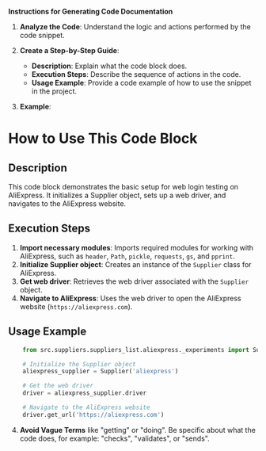 **Instructions for Generating Code Documentation**

1. **Analyze the Code**: Understand the logic and actions performed by the code snippet.

2. **Create a Step-by-Step Guide**:
    - **Description**: Explain what the code block does.
    - **Execution Steps**: Describe the sequence of actions in the code.
    - **Usage Example**: Provide a code example of how to use the snippet in the project.

3. **Example**:

How to Use This Code Block
=========================================================================================

Description
-------------------------
This code block demonstrates the basic setup for web login testing on AliExpress. It initializes a Supplier object, sets up a web driver, and navigates to the AliExpress website.

Execution Steps
-------------------------
1. **Import necessary modules**: Imports required modules for working with AliExpress, such as `header`, `Path`, `pickle`, `requests`, `gs`, and `pprint`.
2. **Initialize Supplier object**: Creates an instance of the `Supplier` class for AliExpress.
3. **Get web driver**: Retrieves the web driver associated with the `Supplier` object.
4. **Navigate to AliExpress**: Uses the web driver to open the AliExpress website (`https://aliexpress.com`).

Usage Example
-------------------------

```python
    from src.suppliers.suppliers_list.aliexpress._experiments import Supplier

    # Initialize the Supplier object
    aliexpress_supplier = Supplier('aliexpress')

    # Get the web driver
    driver = aliexpress_supplier.driver

    # Navigate to the AliExpress website
    driver.get_url('https://aliexpress.com') 
```

4. **Avoid Vague Terms** like "getting" or "doing". Be specific about what the code does, for example: "checks", "validates", or "sends".